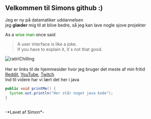## Velkommen til Simons github :)
Jeg er ny på datamatiker uddannelsen <br/>
jeg **glæder** mig til at blive bedre, så jeg kan lave nogle sjove projekter


As a <span style="color:green">wise man</span> once said

> A user interface is like a joke.<br/>
> If you have to explain it, it´s not that good.



![ratirlChilling](https://user-images.githubusercontent.com/54975711/64421458-eada5500-d0a1-11e9-988b-2b5d86e402c5.png) <br/>
<br/>
Her er links til de hjemmesider hvor jeg bruger det meste af min fritid
[Reddit](https://www.reddit.com/), [YouTube](https://www.youtube.com/), [Twitch](https://www.twitch.tv/directory)
<br/>
Ind til videre har vi lært det her i java <br/>
```JAVA
public void printMe() {
  System.out.println("Her står noget java kode");
}
```
<br/>
-*Lavet af Simon*-

